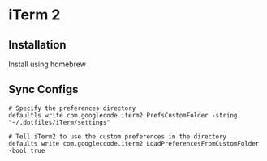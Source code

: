 # iTerm 2

## Installation
Install using homebrew

## Sync Configs

```
# Specify the preferences directory
defaultls write com.googlecode.iterm2 PrefsCustomFolder -string "~/.dotfiles/iTerm/settings"

# Tell iTerm2 to use the custom preferences in the directory
defaults write com.googleccode.iterm2 LoadPreferencesFromCustomFolder -bool true
```
